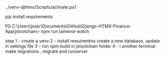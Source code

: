../venv-djhtmx/Scripts/activate.ps1


pip install requirements



PS C:\Users\jsskr\Documents\GitHub\Django-HTMX-Finance-App\jstoolchain> npm run tailwind-watch


step 1 - create a venv 
2 - install rewuiremtns
    create a new database, update in settings file
3 - run npm build in jstoolchain folder 
4 - i another terminal make migrations , migrate and runserver